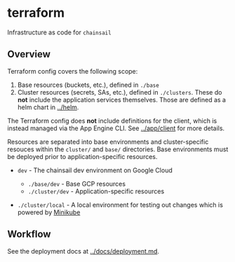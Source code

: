 # terraform

Infrastructure as code for `chainsail`

## Overview

Terraform config covers the following scope:
  1. Base resources (buckets, etc.), defined in `./base`
  2. Cluster resources (secrets, SAs, etc.), defined in `./clusters`. These do **not**
     include the application services themselves. Those are defined as a helm chart in [../helm](../helm).

The Terraform config does **not** include definitions for the client, which is instead
managed via the App Engine CLI. See [../app/client](../app/client) for more details.

Resources are separated into base environments and cluster-specific resouces
within the `cluster/` and `base/` directories. Base environments must be
deployed prior to application-specific resources.

* `dev` - The chainsail dev environment on Google Cloud
  * `./base/dev` - Base GCP resources
  * `./cluster/dev`  - Application-specific resources

* `./cluster/local` - A local environment for testing out changes which is
  powered by [Minikube](https://minikube.sigs.k8s.io/docs/)

## Workflow

See the deployment docs at [../docs/deployment.md](../docs/deployment.md).
